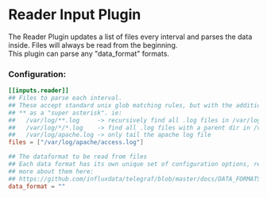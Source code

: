 # Reader Input Plugin

The Reader Plugin updates a list of files every interval and parses the data inside.
Files will always be read from the beginning.  
This plugin can parse any "data_format" formats.

### Configuration:
```toml
[[inputs.reader]]
## Files to parse each interval.
## These accept standard unix glob matching rules, but with the addition of
## ** as a "super asterisk". ie:
##   /var/log/**.log     -> recursively find all .log files in /var/log
##   /var/log/*/*.log    -> find all .log files with a parent dir in /var/log
##   /var/log/apache.log -> only tail the apache log file
files = ["/var/log/apache/access.log"]

## The dataformat to be read from files
## Each data format has its own unique set of configuration options, read
## more about them here:
## https://github.com/influxdata/telegraf/blob/master/docs/DATA_FORMATS_INPUT.md
data_format = ""
```